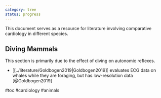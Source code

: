 ```yaml
---
category: tree
status: progress
---
```


This document serves as a resource for literature involving comparative cardiology in different species.

## Diving Mammals

This section is primarily due to the effect of diving on autonomic reflexes.

- [[../literature/Goldbogen2019|Goldbogen2019]] evaluates ECG data on whales while they are foraging, but has low-resolution data [@Goldbogen2019]


#toc 
#cardiology
#animals 